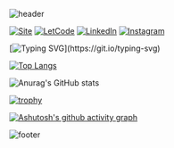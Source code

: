 ![header](https://capsule-render.vercel.app/api?type=waving&height=200&fontSize=50&fontAlign=80&color=gradient&fontColor=FFFFFF&fontAlignY=20)

[![Site](https://img.shields.io/badge/website-000000?style=for-the-badge&logo=About.me&logoColor=white)](http://ramosdeluis.pythonanywhere.com/)
[![LetCode](https://img.shields.io/badge/-LeetCode-FFA116?style=for-the-badge&logo=LeetCode&logoColor=black)](https://leetcode.com/ramosdeluis/)
[![LinkedIn](https://img.shields.io/badge/LinkedIn-0077B5?style=for-the-badge&logo=linkedin&logoColor=white)](https://www.linkedin.com/in/ramosdeluis/)
[![Instagram](https://img.shields.io/badge/Instagram-E4405F?style=for-the-badge&logo=instagram&logoColor=white)](https://www.instagram.com/ramosdeluis/)

[![Typing SVG](https://readme-typing-svg.herokuapp.com?font=Fira+Code&pause=1000&color=94EBB6&center=true&vCenter=true&width=435&lines=Ol%C3%A1%2C+eu+sou+o+Lu%C3%ADs+Alberto!;Hello%2C+I'm+Lu%C3%ADs+Alberto!)](https://git.io/typing-svg)

[![Top Langs](https://github-readme-stats.vercel.app/api/top-langs/?username=ramosdeluis&layout=compact&theme=cobalt)](https://github.com/ramosdeluis/github-readme-stats)

![Anurag's GitHub stats](https://github-readme-stats.vercel.app/api?username=ramosdeluis&show_icons=true&theme=cobalt)


[![trophy](https://github-profile-trophy.vercel.app/?username=ramosdeluis&theme=tokyonight)](https://github.com/ramosdeluis/github-profile-trophy)

[![Ashutosh's github activity graph](https://github-readme-activity-graph.vercel.app//graph?username=ramosdeluis&bg_color=203447&color=94ebb6&line=bb7abe&point=94ebb6&area=true&hide_border=true)](https://github.com/ashutosh00710/github-readme-activity-graph)

![footer](https://capsule-render.vercel.app/api?type=waving&height=200&fontSize=50&fontAlign=80&color=gradient&fontColor=FFFFFF&fontAlignY=20&section=footer)
